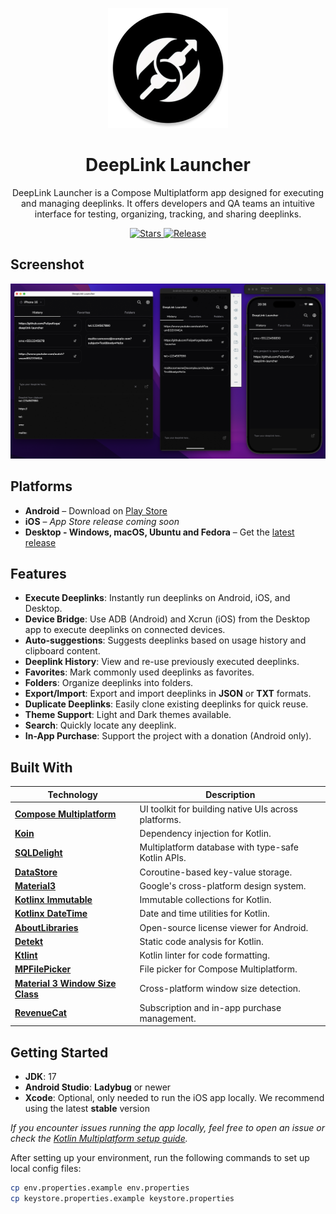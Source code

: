 <p align="center">
  <img src="./androidApp/src/main/res/mipmap-xxxhdpi/ic_launcher_round.webp" alt="DeepLink Launcher Logo" />
</p>

<h1 align="center">DeepLink Launcher</h1>

<p align="center">
  DeepLink Launcher is a Compose Multiplatform app designed for executing and managing deeplinks. It offers developers and QA teams an intuitive interface for testing, organizing, tracking, and sharing deeplinks.
</p>

<p align="center">
  <a href="https://github.com/FelipeKoga/deeplink-launcher/stargazers">
    <img src="https://img.shields.io/github/stars/FelipeKoga/deeplink-launcher" alt="Stars" />
  </a>
  <a href="https://github.com/FelipeKoga/deeplink-launcher/actions/workflows/release.yml">
    <img src="https://github.com/FelipeKoga/deeplink-launcher/actions/workflows/release.yml/badge.svg" alt="Release" />
  </a>
</p>

## Screenshot
![screenshot](./docs/screenshot.png)

## Platforms
- **Android** – Download on [Play Store](http://play.google.com/store/apps/details?id=dev.koga.deeplinklauncher.android)
- **iOS** – *App Store release coming soon*
- **Desktop - Windows, macOS, Ubuntu and Fedora** – Get the [latest release](https://github.com/FelipeKoga/deeplink-launcher/releases/latest)

## Features

- **Execute Deeplinks**: Instantly run deeplinks on Android, iOS, and Desktop.
- **Device Bridge**: Use ADB (Android) and Xcrun (iOS) from the Desktop app to execute deeplinks on connected devices.
- **Auto-suggestions**: Suggests deeplinks based on usage history and clipboard content.
- **Deeplink History**: View and re-use previously executed deeplinks.
- **Favorites**: Mark commonly used deeplinks as favorites.
- **Folders**: Organize deeplinks into folders.
- **Export/Import**: Export and import deeplinks in **JSON** or **TXT** formats.
- **Duplicate Deeplinks**: Easily clone existing deeplinks for quick reuse.
- **Theme Support**: Light and Dark themes available.
- **Search**: Quickly locate any deeplink.
- **In-App Purchase**: Support the project with a donation (Android only).

## Built With

| Technology | Description |
|------------|-------------|
| [**Compose Multiplatform**](https://github.com/JetBrains/compose-jb) | UI toolkit for building native UIs across platforms. |
| [**Koin**](https://insert-koin.io/) | Dependency injection for Kotlin. |
| [**SQLDelight**](https://cashapp.github.io/sqldelight/) | Multiplatform database with type-safe Kotlin APIs. |
| [**DataStore**](https://developer.android.com/jetpack/androidx/releases/datastore) | Coroutine-based key-value storage. |
| [**Material3**](https://m3.material.io/) | Google's cross-platform design system. |
| [**Kotlinx Immutable**](https://github.com/Kotlin/kotlinx.collections.immutable) | Immutable collections for Kotlin. |
| [**Kotlinx DateTime**](https://github.com/Kotlin/kotlinx-datetime) | Date and time utilities for Kotlin. |
| [**AboutLibraries**](https://github.com/mikepenz/AboutLibraries) | Open-source license viewer for Android. |
| [**Detekt**](https://github.com/detekt/detekt) | Static code analysis for Kotlin. |
| [**Ktlint**](https://github.com/pinterest/ktlint) | Kotlin linter for code formatting. |
| [**MPFilePicker**](https://github.com/Wavesonics/compose-multiplatform-file-picker) | File picker for Compose Multiplatform. |
| [**Material 3 Window Size Class**](https://github.com/chrisbanes/material3-windowsizeclass-multiplatform) | Cross-platform window size detection. |
| [**RevenueCat**](https://www.revenuecat.com/) | Subscription and in-app purchase management. |

## Getting Started

- **JDK**: 17
- **Android Studio**: **Ladybug** or newer
- **Xcode**: Optional, only needed to run the iOS app locally. We recommend using the latest **stable** version

*If you encounter issues running the app locally, feel free to open an issue or check the [Kotlin Multiplatform setup guide](https://www.jetbrains.com/help/kotlin-multiplatform-dev/multiplatform-setup.html).*

After setting up your environment, run the following commands to set up local config files:

```bash
cp env.properties.example env.properties
cp keystore.properties.example keystore.properties
